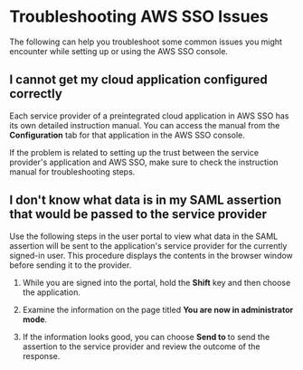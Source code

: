 # Troubleshooting AWS SSO Issues<a name="troubleshooting"></a>

The following can help you troubleshoot some common issues you might encounter while setting up or using the AWS SSO console\.

## I cannot get my cloud application configured correctly<a name="issue1"></a>

Each service provider of a preintegrated cloud application in AWS SSO has its own detailed instruction manual\. You can access the manual from the **Configuration** tab for that application in the AWS SSO console\.

If the problem is related to setting up the trust between the service provider's application and AWS SSO, make sure to check the instruction manual for troubleshooting steps\.

## I don't know what data is in my SAML assertion that would be passed to the service provider<a name="issue2"></a>

Use the following steps in the user portal to view what data in the SAML assertion will be sent to the application's service provider for the currently signed\-in user\. This procedure displays the contents in the browser window before sending it to the provider\.

1. While you are signed into the portal, hold the **Shift** key and then choose the application\.

1. Examine the information on the page titled **You are now in administrator mode**\. 

1. If the information looks good, you can choose **Send to <application>** to send the assertion to the service provider and review the outcome of the response\.